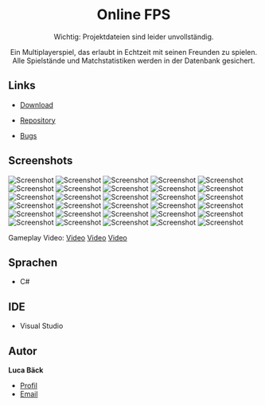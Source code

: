 <h1 align="center">Online FPS</h1>

<p align="center">Wichtig: Projektdateien sind leider unvollständig.</p>

<p align="center">Ein Multiplayerspiel, das erlaubt in Echtzeit mit seinen Freunden zu spielen. Alle Spielstände und Matchstatistiken werden in der Datenbank gesichert.</p>

## Links
- [Download](https://luca-games1.itch.io/cry-of-war "Download Online FPS")

- [Repository](https://github.com/luca-baeck/Online-FPS "Online FPS Repository")

- [Bugs](https://github.com/luca-baeck/Online-FPS/issues "Issues Page")


## Screenshots

![Screenshot](/application-preview/Logo.png "Screenshot")
![Screenshot](/application-preview/map1.jpg "Screenshot")
![Screenshot](/application-preview/map2.jpg "Screenshot")
![Screenshot](/application-preview/loading.jpg "Screenshot")
![Screenshot](/application-preview/reload.jpg "Screenshot")
![Screenshot](/application-preview/filledregister.jpg "Screenshot")
![Screenshot](/application-preview/failedregister1.jpg "Screenshot")
![Screenshot](/application-preview/failedregister2.jpg "Screenshot")
![Screenshot](/application-preview/emailbest%C3%A4tigen.jpg "Screenshot")
![Screenshot](/application-preview/invalidlogin.jpg "Screenshot")
![Screenshot](/application-preview/daylymessage.jpg "Screenshot")
![Screenshot](/application-preview/menu.jpg "Screenshot")
![Screenshot](/application-preview/shop.jpg "Screenshot")
![Screenshot](/application-preview/spind.jpg "Screenshot")
![Screenshot](/application-preview/spindselect.jpg "Screenshot")
![Screenshot](/application-preview/bestenliste.jpg "Screenshot")
![Screenshot](/application-preview/bestenlistesections.jpg "Screenshot")
![Screenshot](/application-preview/settings.jpg "Screenshot")
![Screenshot](/application-preview/settings2.jpg "Screenshot")
![Screenshot](/application-preview/gamenotexists.jpg "Screenshot")
![Screenshot](/application-preview/pregame.jpg "Screenshot")
![Screenshot](/application-preview/mapselect.jpg "Screenshot")
![Screenshot](/application-preview/ingame1.jpg "Screenshot")
![Screenshot](/application-preview/smghit.jpg "Screenshot")
![Screenshot](/application-preview/pumphit.jpg "Screenshot")
![Screenshot](/application-preview/reload.jpg "Screenshot")
![Screenshot](/application-preview/granate.jpg "Screenshot")
![Screenshot](/application-preview/kill.jpg "Screenshot")
![Screenshot](/application-preview/wallhit.jpg "Screenshot")
![Screenshot](/application-preview/gotkilled.jpg "Screenshot")

Gameplay Video:
[Video](/application-preview/gameplay.mp4 "Video")
[Video](/application-preview/loginandstuff.mp4 "Video")
[Video](/application-preview/register.mp4 "Video")

## Sprachen

- C#

## IDE

- Visual Studio

## Autor

**Luca Bäck**

- [Profil](https://github.com/luca-baeck "Luca Bäck")
- [Email](mailto:luca.baeck@outlook.de?subject=Hello "Hi!")
